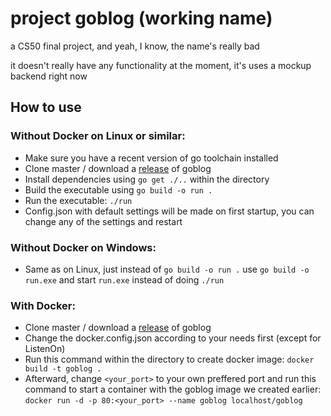 # project goblog (working name)
a CS50 final project, and yeah, I know, the name's really bad

it doesn't really have any functionality at the moment, it's uses a mockup backend right now

## How to use
### Without Docker on Linux or similar:
- Make sure you have a recent version of go toolchain installed
- Clone master / download a [release] of goblog
- Install dependencies using `go get ./..` within the directory
- Build the executable using `go build -o run .`
- Run the executable: `./run`
- Config.json with default settings will be made on first startup, you can change any of the settings and restart
### Without Docker on Windows:
- Same as on Linux, just instead of `go build -o run .` use  `go build -o run.exe` and start `run.exe` instead of doing `./run`
### With Docker:
- Clone master / download a [release] of goblog
- Change the docker.config.json according to your needs first (except for ListenOn)
- Run this command within the directory to create docker image: `docker build -t goblog .`
- Afterward, change `<your_port>` to your own preffered port and run this command to start a container with the goblog image we created earlier: `docker run -d -p 80:<your_port> --name goblog localhost/goblog` 

[release]: https://github.com/david-sorm/goblog/releases